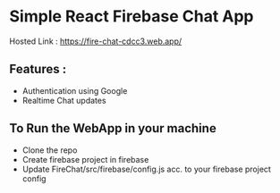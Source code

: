 # Simple React Firebase Chat App

Hosted Link : https://fire-chat-cdcc3.web.app/

## Features :
- Authentication using Google
- Realtime Chat updates


## To Run the WebApp in your machine
- Clone the repo
- Create firebase project in firebase
- Update FireChat/src/firebase/config.js acc. to your firebase project config 
